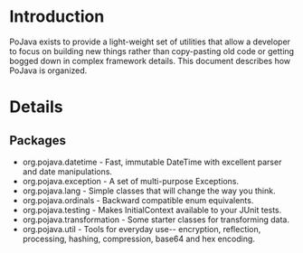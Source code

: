 # Introduction #

PoJava exists to provide a light-weight set of utilities that allow a developer to focus on building new things rather than copy-pasting old code or getting bogged down in complex framework details.  This document describes how PoJava is organized.

# Details #

## Packages ##
  * org.pojava.datetime - Fast, immutable DateTime with excellent parser and date manipulations.
  * org.pojava.exception - A set of multi-purpose Exceptions.
  * org.pojava.lang - Simple classes that will change the way you think.
  * org.pojava.ordinals - Backward compatible enum equivalents.
  * org.pojava.testing - Makes InitialContext available to your JUnit tests.
  * org.pojava.transformation - Some starter classes for transforming data.
  * org.pojava.util - Tools for everyday use-- encryption, reflection, processing, hashing, compression, base64 and hex encoding.